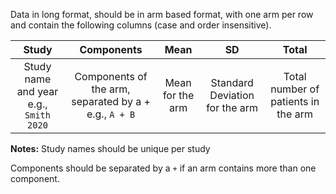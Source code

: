 Data in long format, should be in arm based format, with one arm per row and contain the following columns (case and order insensitive).

|                 Study                  |                      Components                       |       Mean       |               SD               |                Total                |
|:--------------------------------------:|:-----------------------------------------------------:|:----------------:|:------------------------------:|:-----------------------------------:|
| Study name and year e.g., `Smith 2020` | Components of the arm, separated by a + e.g., `A + B` | Mean for the arm | Standard Deviation for the arm | Total number of patients in the arm |

**Notes:** Study names should be unique per study

Components should be separated by a `+` if an arm contains more than one component.
